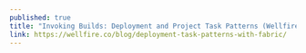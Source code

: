 ```yaml
---
published: true
title: "Invoking Builds: Deployment and Project Task Patterns (Wellfire blog)"
link: https://wellfire.co/blog/deployment-task-patterns-with-fabric/
---
```

